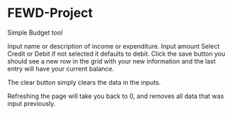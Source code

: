 # FEWD-Project

Simple Budget tool

Input name or description of income or expenditure.
Input amount
Select Credit or Debit if not selected it defaults to debit.
Click the save button you should see a new row in the grid with your new information and the last entry will have your current balance.

The clear button simply clears the data in the inputs.

Refreshing the page will take you back to 0, and removes all data that was input previously.
